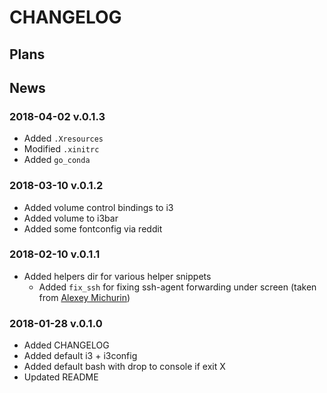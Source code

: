 # CHANGELOG
## Plans
## News
### 2018-04-02 v.0.1.3
- Added `.Xresources`
- Modified `.xinitrc`
- Added `go_conda`

### 2018-03-10 v.0.1.2
- Added volume control bindings to i3
- Added volume to i3bar
- Added some fontconfig via reddit

### 2018-02-10 v.0.1.1
- Added helpers dir for various helper snippets
    - Added `fix_ssh` for fixing ssh-agent forwarding under screen (taken from [Alexey Michurin](https://github.com/michurin))
### 2018-01-28 v.0.1.0
- Added CHANGELOG
- Added default i3 + i3config
- Added default bash with drop to console if exit X
- Updated README
